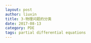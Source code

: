 ```yaml
---
layout: post
author: liuxin
title: 3-物理问题的分类
date: 2017-08-13
category: PDE
tags: partial differential equations 
---
```


